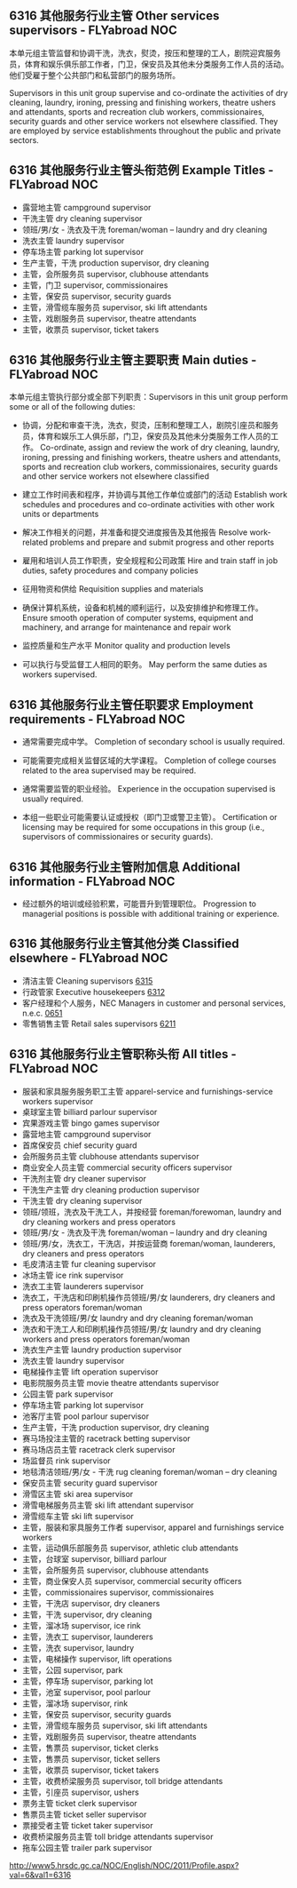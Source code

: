 ## 6316 其他服务行业主管 Other services supervisors - FLYabroad NOC

本单元组主管监督和协调干洗，洗衣，熨烫，按压和整理的工人，剧院迎宾服务员，体育和娱乐俱乐部工作者，门卫，保安员及其他未分类服务工作人员的活动。他们受雇于整个公共部门和私营部门的服务场所。

Supervisors in this unit group supervise and co-ordinate the activities of dry cleaning, laundry, ironing, pressing and finishing workers, theatre ushers and attendants, sports and recreation club workers, commissionaires, security guards and other service workers not elsewhere classified. They are employed by service establishments throughout the public and private sectors.

## 6316 其他服务行业主管头衔范例 Example Titles - FLYabroad NOC

* 露营地主管 campground supervisor
* 干洗主管 dry cleaning supervisor
* 领班/男/女 - 洗衣及干洗 foreman/woman – laundry and dry cleaning
* 洗衣主管 laundry supervisor
* 停车场主管 parking lot supervisor
* 生产主管，干洗 production supervisor, dry cleaning
* 主管，会所服务员 supervisor, clubhouse attendants
* 主管，门卫 supervisor, commissionaires
* 主管，保安员 supervisor, security guards
* 主管，滑雪缆车服务员 supervisor, ski lift attendants
* 主管，戏剧服务员 supervisor, theatre attendants
* 主管，收票员 supervisor, ticket takers

## 6316 其他服务行业主管主要职责 Main duties - FLYabroad NOC

本单元组主管执行部分或全部下列职责：Supervisors in this unit group perform some or all of the following duties:

* 协调，分配和审查干洗，洗衣，熨烫，压制和整理工人，剧院引座员和服务员，体育和娱乐工人俱乐部，门卫，保安员及其他未分类服务工作人员的工作。
Co-ordinate, assign and review the work of dry cleaning, laundry, ironing, pressing and finishing workers, theatre ushers and attendants, sports and recreation club workers, commissionaires, security guards and other service workers not elsewhere classified

* 建立工作时间表和程序，并协调与其他工作单位或部门的活动
Establish work schedules and procedures and co-ordinate activities with other work units or departments

* 解决工作相关的问题，并准备和提交进度报告及其他报告
Resolve work-related problems and prepare and submit progress and other reports

* 雇用和培训人员工作职责，安全规程和公司政策
Hire and train staff in job duties, safety procedures and company policies

* 征用物资和供给
Requisition supplies and materials

* 确保计算机系统，设备和机械的顺利运行，以及安排维护和修理工作。
Ensure smooth operation of computer systems, equipment and machinery, and arrange for maintenance and repair work

* 监控质量和生产水平
Monitor quality and production levels

* 可以执行与受监督工人相同的职务。
May perform the same duties as workers supervised.

## 6316 其他服务行业主管任职要求 Employment requirements - FLYabroad NOC

* 通常需要完成中学。
Completion of secondary school is usually required.

* 可能需要完成相关监督区域的大学课程。
Completion of college courses related to the area supervised may be required.

* 通常需要监管的职业经验。
Experience in the occupation supervised is usually required.

* 本组一些职业可能需要认证或授权（即门卫或警卫主管）。
Certification or licensing may be required for some occupations in this group (i.e., supervisors of commissionaires or security guards).

## 6316 其他服务行业主管附加信息 Additional information - FLYabroad NOC

* 经过额外的培训或经验积累，可能晋升到管理职位。
Progression to managerial positions is possible with additional training or experience.

## 6316 其他服务行业主管其他分类 Classified elsewhere - FLYabroad NOC

* 清洁主管 Cleaning supervisors [6315](6315)
* 行政管家 Executive housekeepers [6312](6312)
* 客户经理和个人服务，NEC  Managers in customer and personal services, n.e.c. [0651](0651)
* 零售销售主管 Retail sales supervisors [6211](6211)

## 6316 其他服务行业主管职称头衔 All titles - FLYabroad NOC

* 服装和家具服务服务职工主管 apparel-service and furnishings-service workers supervisor
* 桌球室主管 billiard parlour supervisor
* 宾果游戏主管 bingo games supervisor
* 露营地主管 campground supervisor
* 首席保安员 chief security guard
* 会所服务员主管 clubhouse attendants supervisor
* 商业安全人员主管 commercial security officers supervisor
* 干洗剂主管 dry cleaner supervisor
* 干洗生产主管 dry cleaning production supervisor
* 干洗主管 dry cleaning supervisor
* 领班/领班，洗衣及干洗工人，并按经营 foreman/forewoman, laundry and dry cleaning workers and press operators
* 领班/男/女 - 洗衣及干洗 foreman/woman – laundry and dry cleaning
* 领班/男/女，洗衣工，干洗店，并按运营商 foreman/woman, launderers, dry cleaners and press operators
* 毛皮清洁主管 fur cleaning supervisor
* 冰场主管 ice rink supervisor
* 洗衣工主管 launderers supervisor
* 洗衣工，干洗店和印刷机操作员领班/男/女 launderers, dry cleaners and press operators foreman/woman
* 洗衣及干洗领班/男/女 laundry and dry cleaning foreman/woman
* 洗衣和干洗工人和印刷机操作员领班/男/女 laundry and dry cleaning workers and press operators foreman/woman
* 洗衣生产主管 laundry production supervisor
* 洗衣主管 laundry supervisor
* 电梯操作主管 lift operation supervisor
* 电影院服务员主管 movie theatre attendants supervisor
* 公园主管 park supervisor
* 停车场主管 parking lot supervisor
* 池客厅主管 pool parlour supervisor
* 生产主管，干洗 production supervisor, dry cleaning
* 赛马场投注主管的 racetrack betting supervisor
* 赛马场店员主管 racetrack clerk supervisor
* 场监督员 rink supervisor
* 地毯清洁领班/男/女 - 干洗 rug cleaning foreman/woman – dry cleaning
* 保安员主管 security guard supervisor
* 滑雪区主管 ski area supervisor
* 滑雪电梯服务员主管 ski lift attendant supervisor
* 滑雪缆车主管 ski lift supervisor
* 主管，服装和家具服务工作者 supervisor, apparel and furnishings service workers
* 主管，运动俱乐部服务员 supervisor, athletic club attendants
* 主管，台球室 supervisor, billiard parlour
* 主管，会所服务员 supervisor, clubhouse attendants
* 主管，商业保安人员 supervisor, commercial security officers
* 主管，commissionaires supervisor, commissionaires
* 主管，干洗店 supervisor, dry cleaners
* 主管，干洗 supervisor, dry cleaning
* 主管，溜冰场 supervisor, ice rink
* 主管，洗衣工 supervisor, launderers
* 主管，洗衣 supervisor, laundry
* 主管，电梯操作 supervisor, lift operations
* 主管，公园 supervisor, park
* 主管，停车场 supervisor, parking lot
* 主管，池室 supervisor, pool parlour
* 主管，溜冰场 supervisor, rink
* 主管，保安员 supervisor, security guards
* 主管，滑雪缆车服务员 supervisor, ski lift attendants
* 主管，戏剧服务员 supervisor, theatre attendants
* 主管，售票员 supervisor, ticket clerks
* 主管，售票员 supervisor, ticket sellers
* 主管，收票员 supervisor, ticket takers
* 主管，收费桥梁服务员 supervisor, toll bridge attendants
* 主管，引座员 supervisor, ushers
* 票务主管 ticket clerk supervisor
* 售票员主管 ticket seller supervisor
* 票接受者主管 ticket taker supervisor
* 收费桥梁服务员主管 toll bridge attendants supervisor
* 拖车公园主管 trailer park supervisor

http://www5.hrsdc.gc.ca/NOC/English/NOC/2011/Profile.aspx?val=6&val1=6316
